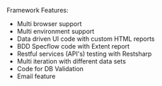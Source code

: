 Framework Features:
 - Multi browser support
 - Multi environment support
 - Data driven UI code with custom HTML reports
 - BDD Specflow code with Extent report
 - Restful services (API's) testing with Restsharp
 - Multi iteration with different data sets
 - Code for DB Validation
 - Email feature 

